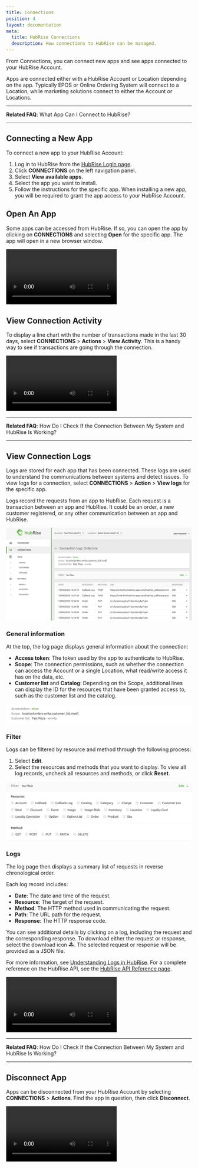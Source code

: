 ```yaml
---
title: Connections
position: 4
layout: documentation
meta:
  title: HubRise Connections
  description: How connections to HubRise can be managed.
---
```


From Connections, you can connect new apps and see apps connected to your HubRise Account.

Apps are connected either with a HubRise Account or Location depending on the app. Typically EPOS or Online Ordering System will connect to a Location, while marketing solutions connect to either the Account or Locations.

------

**Related FAQ**: <Link to="/docs/faqs/what-app-can-i-connect-to-hubrise/">What App Can I Connect to HubRise?</Link>

------

## Connecting a New App

To connect a new app to your HubRise Account:

1. Log in to HubRise from the [HubRise Login page](https://manager.hubrise.com/login).
2. Click **CONNECTIONS** on the left navigation panel.
3. Select **View available apps**.
4. Select the app you want to install.
5. Follow the instructions for the specific app. When installing a new app, you will be required to grant the app access to your HubRise Account.

## Open An App

Some apps can be accessed from HubRise. If so, you can open the app by clicking on **CONNECTIONS** and selecting **Open** for the specific app. The app will open in a new browser window.

<video controls title="Connect an App">
  <source src="../images/011-connections-open-app.webm" type="video/webm"/>
</video>

## View Connection Activity

To display a line chart with the number of transactions made in the last 30 days, select **CONNECTIONS** > **Actions** > **View Activity**. This is a handy way to see if transactions are going through the connection.

<video controls title="Display activity for a connected app">
  <source src="../images/012-connections-display-activity.webm" type="video/webm"/>
</video>

------

**Related FAQ**: <Link to="/docs/faqs/check-connection-between-my-system-and-hubrise/">How Do I Check If the Connection Between My System and HubRise Is Working?</Link>

------

## View Connection Logs

Logs are stored for each app that has been connected. These logs are used to understand the communications between systems and detect issues. To view logs for a connection, select **CONNECTIONS** > **Action** > **View logs** for the specific app.

Logs record the requests from an app to HubRise. Each request is a transaction between an app and HubRise. It could be an order, a new customer registered, or any other communication between an app and HubRise.

![HubRise Connection logs](../images/050-en-2x-connection-logs.png)

### General information
At the top, the log page displays general information about the connection:

- **Access token**: The token used by the app to authenticate to HubRise.
- **Scope**: The connection permissions, such as whether the connection can access the Account or a single Location, what read/write access it has on the data, etc.
- **Customer list** and **Catalog**: Depending on the Scope, additional lines can display the ID for the resources that have been granted access to, such as the customer list and the catalog.

![HubRise General Information logs](../images/051-en-2x-general-information-logs.png)

### Filter
Logs can be filtered by resource and method through the following process:

1. Select **Edit**.
2. Select the resources and methods that you want to display. To view all log records, uncheck all resources and methods, or click **Reset**.

![HubRise Connection filter](../images/052-en-2x-filter-logs.png)

### Logs
The log page then displays a summary list of requests in reverse chronological order.

Each log record includes:

- **Date**: The date and time of the request.
- **Resource**: The target of the request.
- **Method**: The HTTP method used in communicating the request.
- **Path**: The URL path for the request.
- **Response**: The HTTP response code.

You can see additional details by clicking on a log, including the request and the corresponding response.
To download either the request or response, select the download icon <InlineImage width="15" height="14">![Download icon](../images/058-download.png)</InlineImage>. The selected request or response will be provided as a JSON file.

For more information, see [Understanding Logs in HubRise](/docs/understanding-logs). For a complete reference on the HubRise API, see the [HubRise API Reference page](/developers/api/general-concepts).

<video controls title="Log details">
  <source src="../images/013-connections-view-logs.webm" type="video/webm"/>
</video>

------

**Related FAQ**: <Link to="/docs/faqs/check-connection-between-my-system-and-hubrise/">How Do I Check If the Connection Between My System and HubRise Is Working?</Link>

------

## Disconnect App

Apps can be disconnected from your HubRise Account by selecting **CONNECTIONS** > **Actions**. Find the app in question, then click **Disconnect**.

<video controls title="Remove connection to an app">
  <source src="../images/014-connections-remove-app.webm" type="video/webm"/>
</video>
